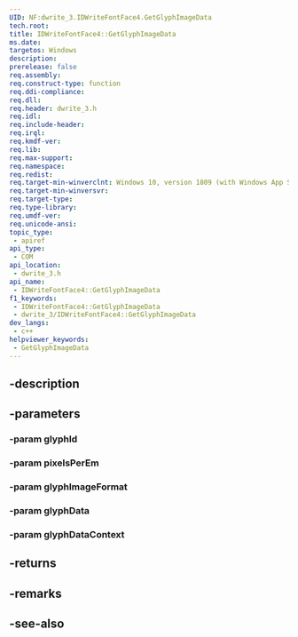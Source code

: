```yaml
---
UID: NF:dwrite_3.IDWriteFontFace4.GetGlyphImageData
tech.root: 
title: IDWriteFontFace4::GetGlyphImageData
ms.date: 
targetos: Windows
description: 
prerelease: false
req.assembly: 
req.construct-type: function
req.ddi-compliance: 
req.dll: 
req.header: dwrite_3.h
req.idl: 
req.include-header: 
req.irql: 
req.kmdf-ver: 
req.lib: 
req.max-support: 
req.namespace: 
req.redist: 
req.target-min-winverclnt: Windows 10, version 1809 (with Windows App SDK 0.5 or later)
req.target-min-winversvr: 
req.target-type: 
req.type-library: 
req.umdf-ver: 
req.unicode-ansi: 
topic_type:
 - apiref
api_type:
 - COM
api_location:
 - dwrite_3.h
api_name:
 - IDWriteFontFace4::GetGlyphImageData
f1_keywords:
 - IDWriteFontFace4::GetGlyphImageData
 - dwrite_3/IDWriteFontFace4::GetGlyphImageData
dev_langs:
 - c++
helpviewer_keywords:
 - GetGlyphImageData
---
```


## -description

## -parameters

### -param glyphId

### -param pixelsPerEm

### -param glyphImageFormat

### -param glyphData

### -param glyphDataContext

## -returns

## -remarks

## -see-also

